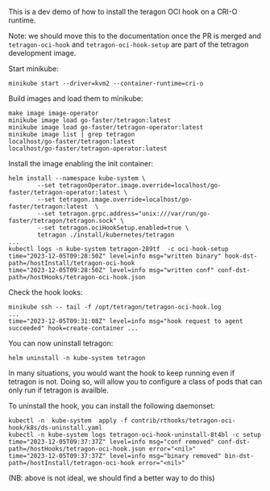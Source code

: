 This is a dev demo of how to install the teragon OCI hook on a CRI-O runtime.

Note: we should move this to the documentation once the PR is merged and `tetragon-oci-hook` and
`tetragon-oci-hook-setup` are part of the tetragon development image.


Start minikube:

```shell-session
minikube start --driver=kvm2 --container-runtime=cri-o
```

Build images and load them to minikube:

```shell-session
make image image-operator
minikube image load go-faster/tetragon:latest
minikube image load go-faster/tetragon-operator:latest
minikube image list | grep tetragon
localhost/go-faster/tetragon:latest
localhost/go-faster/tetragon-operator:latest
```

Install the image enabling the init container:

```
helm install --namespace kube-system \
        --set tetragonOperator.image.override=localhost/go-faster/tetragon-operator:latest \
        --set tetragon.image.override=localhost/go-faster/tetragon:latest  \
        --set tetragon.grpc.address="unix:///var/run/go-faster/tetragon/tetragon.sock" \
        --set tetragon.ociHookSetup.enabled=true \
        tetragon ./install/kubernetes/tetragon
...
kubectl logs -n kube-system tetragon-289tf  -c oci-hook-setup
time="2023-12-05T09:28:50Z" level=info msg="written binary" hook-dst-path=/hostInstall/tetragon-oci-hook
time="2023-12-05T09:28:50Z" level=info msg="written conf" conf-dst-path=/hostHooks/tetragon-oci-hook.json
```

Check the hook looks:
```
minikube ssh -- tail -f /opt/tetragon/tetragon-oci-hook.log 
...
time="2023-12-05T09:31:08Z" level=info msg="hook request to agent succeeded" hook=create-container ...
```

You can now uninstall tetragon:
```
helm uninstall -n kube-system tetragon
```

In many situations, you would want the hook to keep running even if tetragon is
not. Doing so, will allow you to configure a class of pods that can only run if tetragon is availble.


To uninstall the hook, you can install the following daemonset:
```
kubectl -n  kube-system  apply -f contrib/rthooks/tetragon-oci-hook/k8s/ds-uninstall.yaml
kubectl -n kube-system logs tetragon-oci-hook-uninstall-8t4bl -c setup
time="2023-12-05T09:37:37Z" level=info msg="conf removed" conf-dst-path=/hostHooks/tetragon-oci-hook.json error="<nil>"
time="2023-12-05T09:37:37Z" level=info msg="binary removed" bin-dst-path=/hostInstall/tetragon-oci-hook error="<nil>"
```

(NB: above is not ideal, we should find a better way to do this)
